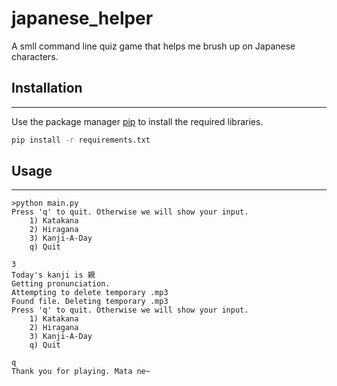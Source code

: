 # japanese_helper

A smll command line quiz game that helps me brush up on Japanese characters.

## Installation
---

Use the package manager [pip](https://pip.pypa.io/en/stable/) to install the required libraries.

```bash
pip install -r requirements.txt
```

## Usage
---

```shell
>python main.py
Press 'q' to quit. Otherwise we will show your input.
    1) Katakana
    2) Hiragana
    3) Kanji-A-Day
    q) Quit

3
Today's kanji is 親
Getting pronunciation.
Attempting to delete temporary .mp3
Found file. Deleting temporary .mp3
Press 'q' to quit. Otherwise we will show your input.
    1) Katakana
    2) Hiragana
    3) Kanji-A-Day
    q) Quit

q
Thank you for playing. Mata ne~
```
